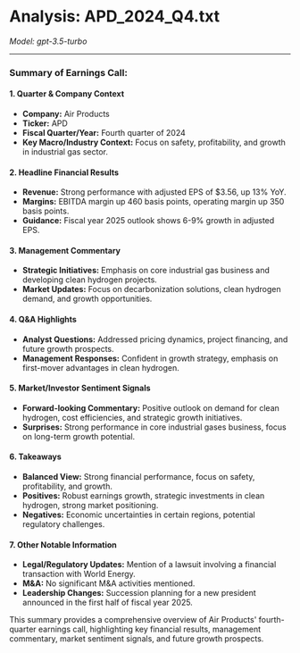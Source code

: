 # Analysis: APD_2024_Q4.txt

*Model: gpt-3.5-turbo*

---

### Summary of Earnings Call:

#### 1. **Quarter & Company Context**
- **Company:** Air Products
- **Ticker:** APD
- **Fiscal Quarter/Year:** Fourth quarter of 2024
- **Key Macro/Industry Context:** Focus on safety, profitability, and growth in industrial gas sector.

#### 2. **Headline Financial Results**
- **Revenue:** Strong performance with adjusted EPS of $3.56, up 13% YoY.
- **Margins:** EBITDA margin up 460 basis points, operating margin up 350 basis points.
- **Guidance:** Fiscal year 2025 outlook shows 6-9% growth in adjusted EPS.

#### 3. **Management Commentary**
- **Strategic Initiatives:** Emphasis on core industrial gas business and developing clean hydrogen projects.
- **Market Updates:** Focus on decarbonization solutions, clean hydrogen demand, and growth opportunities.

#### 4. **Q&A Highlights**
- **Analyst Questions:** Addressed pricing dynamics, project financing, and future growth prospects.
- **Management Responses:** Confident in growth strategy, emphasis on first-mover advantages in clean hydrogen.

#### 5. **Market/Investor Sentiment Signals**
- **Forward-looking Commentary:** Positive outlook on demand for clean hydrogen, cost efficiencies, and strategic growth initiatives.
- **Surprises:** Strong performance in core industrial gases business, focus on long-term growth potential.

#### 6. **Takeaways**
- **Balanced View:** Strong financial performance, focus on safety, profitability, and growth.
- **Positives:** Robust earnings growth, strategic investments in clean hydrogen, strong market positioning.
- **Negatives:** Economic uncertainties in certain regions, potential regulatory challenges.

#### 7. **Other Notable Information**
- **Legal/Regulatory Updates:** Mention of a lawsuit involving a financial transaction with World Energy.
- **M&A:** No significant M&A activities mentioned.
- **Leadership Changes:** Succession planning for a new president announced in the first half of fiscal year 2025.

This summary provides a comprehensive overview of Air Products' fourth-quarter earnings call, highlighting key financial results, management commentary, market sentiment signals, and future growth prospects.